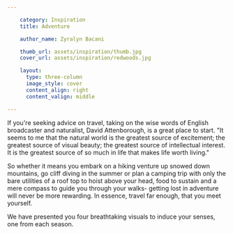 ```yaml
---

    category: Inspiration
    title: Adventure

    author_name: Zyralyn Bacani

    thumb_url: assets/inspiration/thumb.jpg
    cover_url: assets/inspiration/redwoods.jpg

    layout:
      type: three-column
      image_style: cover
      content_align: right
      content_valign: middle

---
```


If you're seeking advice on travel, taking on the wise words of English broadcaster and naturalist, David Attenborough, is a great place to start.
"It seems to me that the natural world is the greatest source of excitement; the greatest source of visual beauty; the greatest source of intellectual interest. It is the greatest source of so much in life that makes life worth living."

So whether it means you embark on a hiking venture up snowed down mountains, go cliff diving in the summer or plan a camping trip with  only the bare utilities of a roof top to hoist above your head, food to sustain and a mere compass to guide you through your walks- getting lost in adventure will never be more rewarding. In essence, travel far enough, that you meet yourself.

We have presented you four breathtaking visuals to induce your senses, one from each season.
